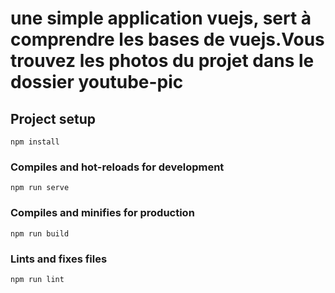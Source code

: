 # une simple application vuejs, sert à comprendre les bases de vuejs.Vous trouvez les photos du projet dans le dossier youtube-pic

## Project setup
```
npm install
```

### Compiles and hot-reloads for development
```
npm run serve
```

### Compiles and minifies for production
```
npm run build
```

### Lints and fixes files
```
npm run lint
```

